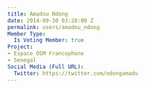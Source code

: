 ```yaml
---
title: Amadou Ndong
date: 2014-09-30 03:28:00 Z
permalink: users/amadou_ndong
Member Type:
  Is Voting Member: true
Project:
- Espace OSM Francophone
- Senegal
Social Media (Full URL):
  Twitter: https://twitter.com/ndongamadu
---
```


